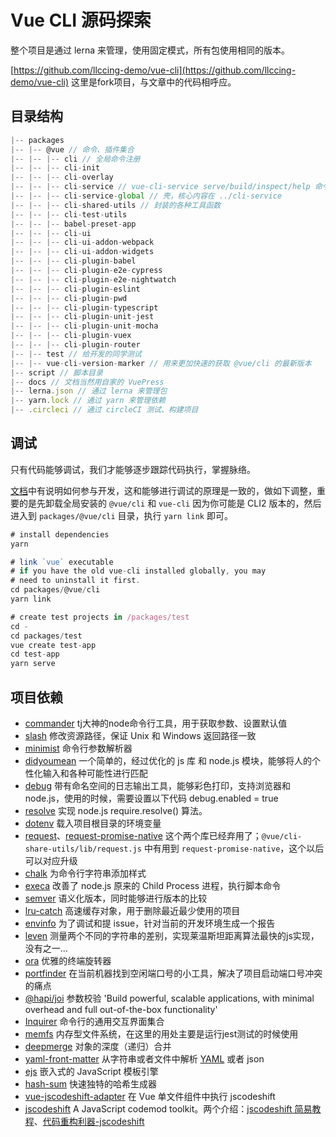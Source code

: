 # Vue CLI 源码探索

整个项目是通过 lerna 来管理，使用固定模式，所有包使用相同的版本。

[https://github.com/llccing-demo/vue-cli](https://github.com/llccing-demo/vue-cli) 这里是fork项目，与文章中的代码相呼应。

## 目录结构

```js
|-- packages
|-- |-- @vue // 命令、插件集合
|-- |-- |-- cli // 全局命令注册
|-- |-- |-- cli-init
|-- |-- |-- cli-overlay
|-- |-- |-- cli-service // vue-cli-service serve/build/inspect/help 命令的核心
|-- |-- |-- cli-service-global // 壳，核心内容在 ../cli-service
|-- |-- |-- cli-shared-utils // 封装的各种工具函数
|-- |-- |-- cli-test-utils
|-- |-- |-- babel-preset-app
|-- |-- |-- cli-ui
|-- |-- |-- cli-ui-addon-webpack
|-- |-- |-- cli-ui-addon-widgets
|-- |-- |-- cli-plugin-babel
|-- |-- |-- cli-plugin-e2e-cypress
|-- |-- |-- cli-plugin-e2e-nightwatch
|-- |-- |-- cli-plugin-eslint
|-- |-- |-- cli-plugin-pwd
|-- |-- |-- cli-plugin-typescript
|-- |-- |-- cli-plugin-unit-jest
|-- |-- |-- cli-plugin-unit-mocha
|-- |-- |-- cli-plugin-vuex
|-- |-- |-- cli-plugin-router
|-- |-- test // 给开发的同学测试
|-- |-- vue-cli-version-marker // 用来更加快速的获取 @vue/cli 的最新版本
|-- script // 脚本目录
|-- docs // 文档当然用自家的 VuePress
|-- lerna.json // 通过 lerna 来管理包
|-- yarn.lock // 通过 yarn 来管理依赖
|-- .circleci // 通过 circleCI 测试、构建项目
```

## 调试

只有代码能够调试，我们才能够逐步跟踪代码执行，掌握脉络。

[文档](https://github.com/vuejs/vue-cli/blob/dev/.github/CONTRIBUTING.md)中有说明如何参与开发，这和能够进行调试的原理是一致的，做如下调整，重要的是先卸载全局安装的 `@vue/cli` 和 `vue-cli` 因为你可能是 CLI2 版本的，然后进入到 `packages/@vue/cli` 目录，执行 `yarn link` 即可。

```js
# install dependencies
yarn

# link `vue` executable
# if you have the old vue-cli installed globally, you may
# need to uninstall it first.
cd packages/@vue/cli
yarn link

# create test projects in /packages/test
cd -
cd packages/test
vue create test-app
cd test-app
yarn serve
```

## 项目依赖

- [commander](https://github.com/tj/commander.js) tj大神的node命令行工具，用于获取参数、设置默认值
- [slash](https://github.com/sindresorhus/slash) 修改资源路径，保证 Unix 和 Windows 返回路径一致
- [minimist](https://github.com/substack/minimist) 命令行参数解析器
- [didyoumean](https://github.com/dcporter/didyoumean.js) 一个简单的，经过优化的 js 库 和 node.js 模块，能够将人的个性化输入和各种可能性进行匹配
- [debug](https://github.com/visionmedia/debug) 带有命名空间的日志输出工具，能够彩色打印，支持浏览器和node.js，使用的时候，需要设置以下代码 debug.enabled = true
- [resolve](https://github.com/browserify/resolve) 实现 node.js require.resolve() 算法。
- [dotenv](https://github.com/motdotla/dotenv) 载入项目根目录的环境变量
- [request](https://github.com/request/request)、[request-promise-native](https://github.com/request/request-promise-native) 这个两个库已经弃用了；`@vue/cli-share-utils/lib/request.js` 中有用到 `request-promise-native`，这个以后可以对应升级
- [chalk](https://github.com/chalk/chalk) 为命令行字符串添加样式
- [execa](https://github.com/sindresorhus/execa) 改善了 node.js 原来的 Child Process 进程，执行脚本命令
- [semver](https://github.com/npm/node-semver) 语义化版本，同时能够进行版本的比较
- [lru-catch](https://github.com/isaacs/node-lru-cache) 高速缓存对象，用于删除最近最少使用的项目
- [envinfo](https://github.com/tabrindle/envinfo) 为了调试和提 issue，针对当前的开发环境生成一个报告
- [leven](https://github.com/sindresorhus/leven) 测量两个不同的字符串的差别，实现莱温斯坦距离算法最快的js实现，没有之一...
- [ora](https://github.com/sindresorhus/ora) 优雅的终端旋转器
- [portfinder](https://github.com/http-party/node-portfinder) 在当前机器找到空闲端口号的小工具，解决了项目启动端口号冲突的痛点
- [@hapi/joi](https://github.com/hapijs/hapi) 参数校验 'Build powerful, scalable applications, with minimal overhead and full out-of-the-box functionality'
- [Inquirer](https://github.com/SBoudrias/Inquirer.js) 命令行的通用交互界面集合
- [memfs](https://github.com/streamich/memfs) 内存型文件系统，在这里的用处主要是运行jest测试的时候使用
- [deepmerge](https://github.com/TehShrike/deepmerge) 对象的深度（递归）合并
- [yaml-front-matter](https://github.com/dworthen/js-yaml-front-matter) 从字符串或者文件中解析 [YAML](https://www.ruanyifeng.com/blog/2016/07/yaml.html) 或者 json
- [ejs](https://github.com/mde/ejs) 嵌入式的 JavaScript 模板引擎
- [hash-sum](https://github.com/bevacqua/hash-sum) 快速独特的哈希生成器
- [vue-jscodeshift-adapter](https://github.com/psalaets/vue-jscodeshift-adapter) 在 Vue 单文件组件中执行 jscodeshift
- [jscodeshift](https://github.com/facebook/jscodeshift) A JavaScript codemod toolkit。两个介绍：[jscodeshift 简易教程](https://github.com/whxaxes/blog/issues/10)、[代码重构利器-jscodeshift](https://imweb.io/topic/57b13b4f93d9938132cc8dfd)
